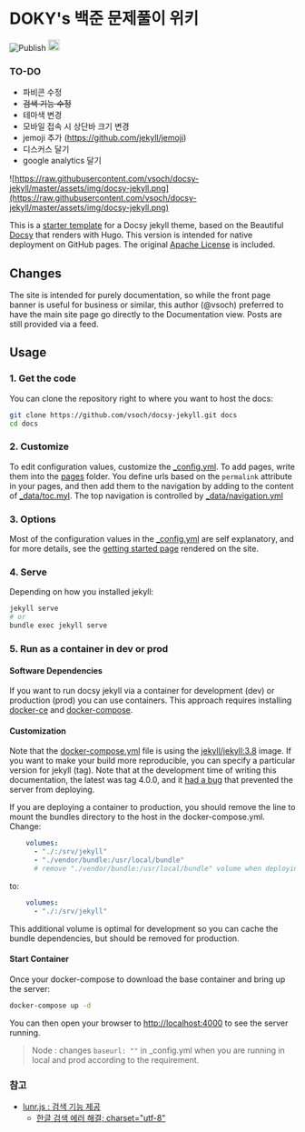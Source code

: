 # DOKY's 백준 문제풀이 위키

![Publish](https://github.com/uhug/uhug.github.io/workflows/Publish/badge.svg)
<a href="https://jekyll-themes.com/docsy-jekyll/">
    <img src="https://img.shields.io/badge/featured%20on-JT-red.svg" height="20" alt="Jekyll Themes Shield" >
</a>

### TO-DO
 - 파비콘 수정
 - ~~검색 기능 수정~~
 - 테마색 변경
 - 모바일 접속 시 상단바 크기 변경
 - jemoji 추가 (https://github.com/jekyll/jemoji)
 - 디스커스 달기
 - google analytics 달기

![https://raw.githubusercontent.com/vsoch/docsy-jekyll/master/assets/img/docsy-jekyll.png](https://raw.githubusercontent.com/vsoch/docsy-jekyll/master/assets/img/docsy-jekyll.png)

This is a [starter template](https://vsoch.github.com/docsy-jekyll/) for a Docsy jekyll theme, based
on the Beautiful [Docsy](https://github.com/google/docsy) that renders with Hugo. This version is intended for
native deployment on GitHub pages. The original [Apache License](https://github.com/vsoch/docsy-jekyll/blob/master/LICENSE) is included.

## Changes

The site is intended for purely documentation, so while the front page banner
is useful for business or similar, this author (@vsoch) preferred to have
the main site page go directly to the Documentation view. Posts
are still provided via a feed.

## Usage

### 1. Get the code

You can clone the repository right to where you want to host the docs:

```bash
git clone https://github.com/vsoch/docsy-jekyll.git docs
cd docs
```

### 2. Customize

To edit configuration values, customize the [_config.yml](https://github.com/vsoch/docsy-jekyll/blob/master/_config.yml).
To add pages, write them into the [pages](https://github.com/vsoch/docsy-jekyll/blob/master/pages) folder. 
You define urls based on the `permalink` attribute in your pages,
and then add them to the navigation by adding to the content of [_data/toc.myl](https://github.com/vsoch/docsy-jekyll/blob/master/_data/toc.yml).
The top navigation is controlled by [_data/navigation.yml](https://github.com/vsoch/docsy-jekyll/blob/master/_data/navigation.yml)

### 3. Options

Most of the configuration values in the [_config.yml](https://github.com/vsoch/docsy-jekyll/blob/master/_config.yml) are self explanatory,
and for more details, see the [getting started page](https://vsoch.github.io/docsy-jekyll/docs/getting-started)
rendered on the site.

### 4. Serve

Depending on how you installed jekyll:

```bash
jekyll serve
# or
bundle exec jekyll serve
```

### 5. Run as a container in dev or prod

#### Software Dependencies

If you want to run docsy jekyll via a container for development (dev) or production (prod) you can use containers. This approach requires installing [docker-ce](https://docs.docker.com/engine/install/ubuntu/) and [docker-compose](https://docs.docker.com/compose/install/). 

#### Customization

Note that the [docker-compose.yml](docker-compose.yml) file is using the [jekyll/jekyll:3.8](https://hub.docker.com/r/jekyll/jekyll/tags) image. If you want to make your build more reproducible, you can specify a particular version for jekyll (tag). Note that at the development time of writing this documentation, the latest was tag 4.0.0,
and it [had a bug](https://github.com/fastai/fastpages/issues/267#issuecomment-620612896) that prevented the server from deploying.

If you are deploying a container to production, you should remove the line to
mount the bundles directory to the host in the docker-compose.yml. Change:

```yaml
    volumes: 
      - "./:/srv/jekyll"
      - "./vendor/bundle:/usr/local/bundle"
      # remove "./vendor/bundle:/usr/local/bundle" volume when deploying in production
```

to:

```yaml
    volumes: 
      - "./:/srv/jekyll"
```

This additional volume is optimal for development so you can cache the bundle dependencies,
but should be removed for production. 

#### Start Container

Once your docker-compose to download the base container and bring up the server:

```bash
docker-compose up -d
```

You can then open your browser to [http://localhost:4000](http://localhost:4000)
to see the server running.

> Node : changes `baseurl: ""` in _config.yml  when you are running in local and prod according to the requirement.


### 참고
 - [lunr.js : 검색 기능 제공](https://learn.cloudcannon.com/jekyll/jekyll-search-using-lunr-js/)
    - [한글 검색 에러 해결; charset="utf-8"](https://cjeon.com/2016/05/29/Jekyll-lunr.html)
